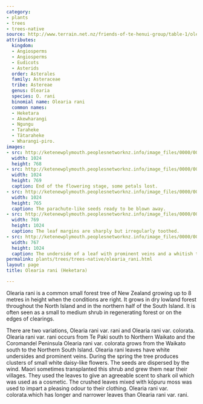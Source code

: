 ```yaml
---
category:
- plants
- trees
- trees-native
source: http://www.terrain.net.nz/friends-of-te-henui-group/table-1/olearia-rani-heketara.html
attributes:
  kingdom:
  - Angiosperms
  - Angiosperms
  - Eudicots
  - Asterids
  order: Asterales
  family: Asteraceae
  tribe: Astereae
  genus: Olearia
  species: O. rani
  binomial name: Olearia rani
  common names:
  - Heketara
  - Akewharangi
  - Ngungu
  - Taraheke
  - Tātaraheke
  - Wharangi-piro.
images:
- src: http://ketenewplymouth.peoplesnetworknz.info/image_files/0000/0006/2619/Olearia_rani_var_colorata.JPG
  width: 1024
  height: 768
- src: http://ketenewplymouth.peoplesnetworknz.info/image_files/0000/0006/2599/Olearia_rani_var_colorata-001.JPG
  width: 1024
  height: 769
  caption: End of the flowering stage, some petals lost.
- src: http://ketenewplymouth.peoplesnetworknz.info/image_files/0000/0006/2604/Olearia_rani_var_colorata-002.JPG
  width: 1024
  height: 765
  caption: The parachute-like seeds ready to be blown away.
- src: http://ketenewplymouth.peoplesnetworknz.info/image_files/0000/0006/2609/Olearia_rani_var_colorata-003.JPG
  width: 769
  height: 1024
  caption: The leaf margins are sharply but irregularly toothed.
- src: http://ketenewplymouth.peoplesnetworknz.info/image_files/0000/0006/2614/Olearia_rani_var_colorata-004.JPG
  width: 767
  height: 1024
  caption: The underside of a leaf with prominent veins and a whitish tomentum.
permalink: plants/trees/trees-native/olearia_rani.html
layout: page
title: Olearia rani (Heketara)

---
```

Olearia rani is a common small forest tree of New Zealand growing up to 8 metres in height when the conditions are right. It grows in dry lowland forest throughout the North Island and in the northern half of the South Island. It is often seen as a small to medium shrub in regenerating forest or on the edges of clearings.

There are two variations, Olearia rani var. rani and Olearia rani var. colorata.
Olearia rani var. rani occurs from Te Paki south to Northern Waikato and the Coromandel Peninsula
Olearia rani var. colorata grows from the Waikato south to the Northern South Island.
Olearia rani leaves have white undersides and prominent veins. During the spring the tree produces clusters of small white daisy-like flowers. The seeds are dispersed by the wind.
Maori sometimes transplanted this shrub and grew them near their villages. They used the leaves to give an agreeable scent to shark oil which was used as a cosmetic. The crushed leaves mixed with kōpuru moss was used to impart a pleasing odour to their clothing. 
Olearia rani var. colorata.which has longer and narrower leaves than Olearia rani var. rani.
